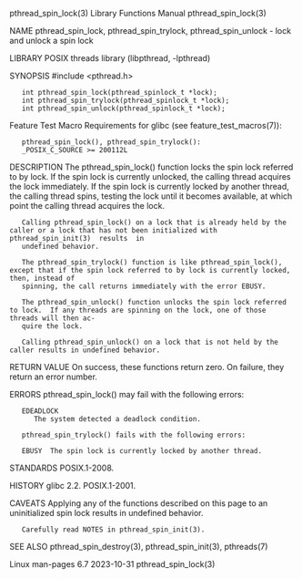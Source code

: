 pthread_spin_lock(3)						   Library Functions Manual						  pthread_spin_lock(3)

NAME
       pthread_spin_lock, pthread_spin_trylock, pthread_spin_unlock - lock and unlock a spin lock

LIBRARY
       POSIX threads library (libpthread, -lpthread)

SYNOPSIS
       #include <pthread.h>

       int pthread_spin_lock(pthread_spinlock_t *lock);
       int pthread_spin_trylock(pthread_spinlock_t *lock);
       int pthread_spin_unlock(pthread_spinlock_t *lock);

   Feature Test Macro Requirements for glibc (see feature_test_macros(7)):

       pthread_spin_lock(), pthread_spin_trylock():
	   _POSIX_C_SOURCE >= 200112L

DESCRIPTION
       The pthread_spin_lock() function locks the spin lock referred to by lock.  If the spin lock is currently unlocked, the calling thread acquires the lock
       immediately.   If  the spin lock is currently locked by another thread, the calling thread spins, testing the lock until it becomes available, at which
       point the calling thread acquires the lock.

       Calling pthread_spin_lock() on a lock that is already held by the caller or a lock that has not been initialized with pthread_spin_init(3)  results  in
       undefined behavior.

       The pthread_spin_trylock() function is like pthread_spin_lock(), except that if the spin lock referred to by lock is currently locked, then, instead of
       spinning, the call returns immediately with the error EBUSY.

       The pthread_spin_unlock() function unlocks the spin lock referred to lock.  If any threads are spinning on the lock, one of those threads will then ac‐
       quire the lock.

       Calling pthread_spin_unlock() on a lock that is not held by the caller results in undefined behavior.

RETURN VALUE
       On success, these functions return zero.	 On failure, they return an error number.

ERRORS
       pthread_spin_lock() may fail with the following errors:

       EDEADLOCK
	      The system detected a deadlock condition.

       pthread_spin_trylock() fails with the following errors:

       EBUSY  The spin lock is currently locked by another thread.

STANDARDS
       POSIX.1-2008.

HISTORY
       glibc 2.2.  POSIX.1-2001.

CAVEATS
       Applying any of the functions described on this page to an uninitialized spin lock results in undefined behavior.

       Carefully read NOTES in pthread_spin_init(3).

SEE ALSO
       pthread_spin_destroy(3), pthread_spin_init(3), pthreads(7)

Linux man-pages 6.7							  2023-10-31							  pthread_spin_lock(3)
